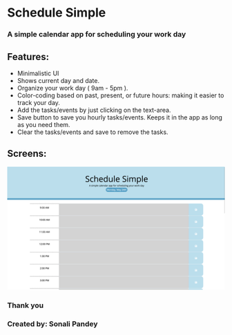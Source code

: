 # Schedule Simple
### A simple calendar app for scheduling your work day

## Features:
* Minimalistic UI
* Shows current day and date.
* Organize your work day ( 9am - 5pm ).
* Color-coding based on past, present, or future hours: making it easier to track your day.
* Add the tasks/events by just clicking on the text-area.
* Save button to save you hourly tasks/events. Keeps it in the app as long as you need them.
* Clear the tasks/events and save to remove the tasks.

## Screens:
![](./assets/images/schedule-simple-screen.png)

### Thank you
### Created by: Sonali Pandey
